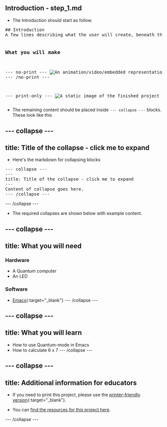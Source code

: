 ## Introduction - step_1.md

- The Introduction should start as follow.

<html><pre>
## Introduction
A few lines describing what the user will create, beneath the level 2 header.

### What you will make
&dash;&dash;&dash; no&dash;print &dash;&dash;&dash;
![An animation/video/embedded representation of the finished project](images/finished&dash;project.gif)
&dash;&dash;&dash; /no&dash;print &dash;&dash;&dash;

&dash;&dash;&dash; print&dash;only &dash;&dash;&dash;
![A static image of the finished project](images/finished&dash;static.png)
&dash;&dash;&dash; /print&dash;only &dash;&dash;&dash;
</pre></html>

- The remaining content should be placed inside `--- collapse ---` blocks. These look like this

--- collapse ---
---
title: Title of the collapse - click me to expand
---
- Here's the markdown for collapsing blocks
<html>
<pre>
&dash;&dash;&dash; collapse &dash;&dash;&dash;
&dash;&dash;&dash;
title: Title of the collapse &dash; click me to expand
&dash;&dash;&dash;
Content of collapse goes here.
&dash;&dash;&dash; /collapse &dash;&dash;&dash;
</pre>
</html>
--- /collapse ---

- The required collapses are shown below with example content.

--- collapse ---
---
title: What you will need
---
### Hardware

+ A Quantum computer
+ An LED

### Software

+ [Emacs](https://www.gnu.org/software/emacs/emacs.html){:target="_blank"}
--- /collapse ---

--- collapse ---
---
title: What you will learn
---

+ How to use Quantum-mode in Emacs
+ How to calculate 6 x 7
--- /collapse ---

--- collapse ---
---
title: Additional information for educators
---

- If you need to print this project, please use the [printer-friendly version](https://projects.raspberrypi.org/en/projects/project-name/print){:target="_blank"}.

- You can [find the resources for this project here](http://rpf.io/project-name-go).

--- /collapse ---

